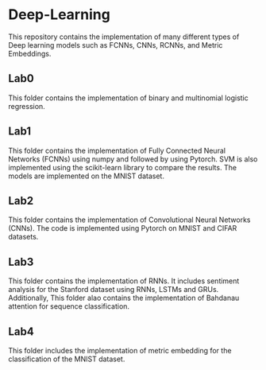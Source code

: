 # Deep-Learning
This repository contains the implementation of many different types of Deep learning models such as FCNNs, CNNs, RCNNs, and Metric Embeddings.

## **Lab0**
This folder contains the implementation of binary and multinomial logistic regression.

## **Lab1**
This folder contains the implementation of Fully Connected Neural Networks (FCNNs) using numpy and followed by using Pytorch. SVM is also implemented using the scikit-learn library to compare the results. The models are implemented on the MNIST dataset.

## **Lab2**
This folder contains the implementation of Convolutional Neural Networks (CNNs). The code is implemented using Pytorch on MNIST and CIFAR datasets.

## **Lab3**
This folder contains the implementation of RNNs. It includes sentiment analysis for the Stanford dataset using RNNs, LSTMs and GRUs. Additionally, This folder alao contains the implementation of Bahdanau attention for sequence classification.

## **Lab4**
This folder includes the implementation of metric embedding for the classification of the MNIST dataset.
